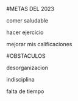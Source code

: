 #METAS DEL 2023

comer saludable

hacer ejercicio

mejorar mis calificaciones 
 

#OBSTACULOS

desorganizacion

indisciplina

falta de tiempo                                
